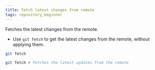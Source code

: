 ```yaml
---
title: Fetch latest changes from remote
tags: repository,beginner
---
```


Fetches the latest changes from the remote.

- Use `git fetch` to get the latest changes from the remote, without applying them.

```sh
git fetch
```

```sh
git fetch # Fetches the latest updates from the remote
```
